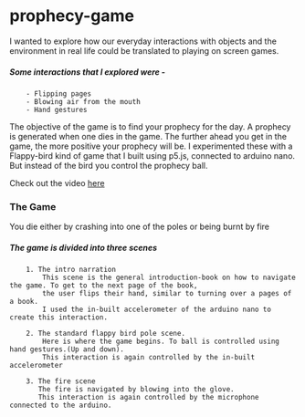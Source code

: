 # prophecy-game
 
I wanted to explore how our everyday interactions with objects and the environment in real life could be translated to playing on screen games. 
 ##### Some interactions that I explored were - 
        - Flipping pages
        - Blowing air from the mouth 
        - Hand gestures 

The objective of the game is to find your prophecy for the day. A prophecy is generated when one dies in the game. 
The further ahead you get in the game, the more positive your prophecy will be. 
I experimented these with a Flappy-bird kind of game that I built using p5.js, connected to arduino nano. But instead of the bird you control the prophecy ball.

Check out the video [here](https://user-images.githubusercontent.com/12654691/105076796-8da63000-5a59-11eb-81a0-80c48eca6c8b.mp4) 

### The Game
You die either by crashing into one of the poles or being burnt by fire
 ##### The game is divided into three scenes 
        1. The intro narration
            This scene is the general introduction-book on how to navigate the game. To get to the next page of the book, 
            the user flips their hand, similar to turning over a pages of a book. 
            I used the in-built accelerometer of the arduino nano to create this interaction. 
          
        2. The standard flappy bird pole scene.
            Here is where the game begins. To ball is controlled using hand gestures.(Up and down).
            This interaction is again controlled by the in-built accelerometer
          
        3. The fire scene 
           The fire is navigated by blowing into the glove. 
           This interaction is again controlled by the microphone connected to the arduino.
           
   
